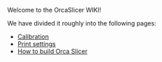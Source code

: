 Welcome to the OrcaSlicer WIKI!

We have divided it roughly into the following pages:

* [Calibration](wiki/Calibration)
* [Print settings](wiki/Print-settings/Home)
* [How to build Orca Slicer](wiki/How-to-build)
